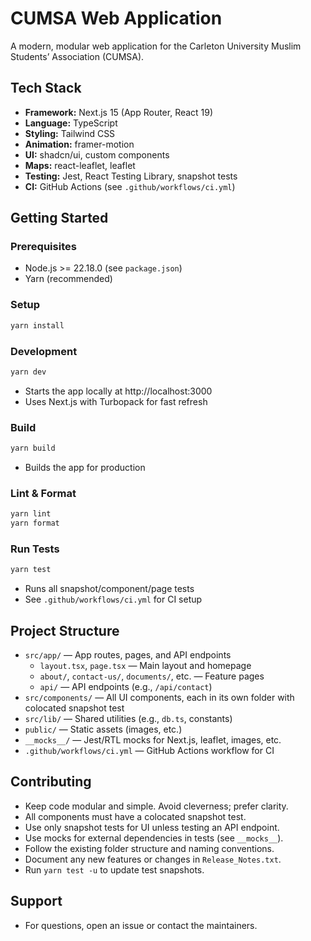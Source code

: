 # CUMSA Web Application

A modern, modular web application for the Carleton University Muslim Students’ Association (CUMSA).

## Tech Stack

- **Framework:** Next.js 15 (App Router, React 19)
- **Language:** TypeScript
- **Styling:** Tailwind CSS
- **Animation:** framer-motion
- **UI:** shadcn/ui, custom components
- **Maps:** react-leaflet, leaflet
- **Testing:** Jest, React Testing Library, snapshot tests
- **CI:** GitHub Actions (see `.github/workflows/ci.yml`)

## Getting Started

### Prerequisites

- Node.js >= 22.18.0 (see `package.json`)
- Yarn (recommended)

### Setup

```sh
yarn install
```

### Development

```sh
yarn dev
```

- Starts the app locally at http://localhost:3000
- Uses Next.js with Turbopack for fast refresh

### Build

```sh
yarn build
```

- Builds the app for production

### Lint & Format

```sh
yarn lint
yarn format
```

### Run Tests

```sh
yarn test
```

- Runs all snapshot/component/page tests
- See `.github/workflows/ci.yml` for CI setup

## Project Structure

- `src/app/` — App routes, pages, and API endpoints
  - `layout.tsx`, `page.tsx` — Main layout and homepage
  - `about/`, `contact-us/`, `documents/`, etc. — Feature pages
  - `api/` — API endpoints (e.g., `/api/contact`)
- `src/components/` — All UI components, each in its own folder with colocated snapshot test
- `src/lib/` — Shared utilities (e.g., `db.ts`, constants)
- `public/` — Static assets (images, etc.)
- `__mocks__/` — Jest/RTL mocks for Next.js, leaflet, images, etc.
- `.github/workflows/ci.yml` — GitHub Actions workflow for CI

## Contributing

- Keep code modular and simple. Avoid cleverness; prefer clarity.
- All components must have a colocated snapshot test.
- Use only snapshot tests for UI unless testing an API endpoint.
- Use mocks for external dependencies in tests (see `__mocks__`).
- Follow the existing folder structure and naming conventions.
- Document any new features or changes in `Release_Notes.txt`.
- Run `yarn test -u` to update test snapshots.

## Support

- For questions, open an issue or contact the maintainers.
